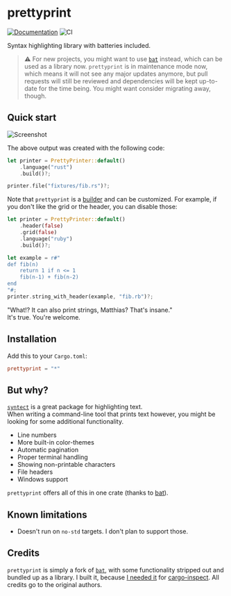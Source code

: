# prettyprint 

[![Documentation](https://docs.rs/prettyprint/badge.svg)](https://docs.rs/prettyprint/)
![CI](https://github.com/mre/prettyprint/workflows/CI/badge.svg)

Syntax highlighting library with batteries included.

> :warning: For new projects, you might want to use [`bat`](https://github.com/sharkdp/bat/) instead, 
> which can be used as a library now. `prettyprint` is in maintenance mode now, which means it will 
> not see any major updates anymore, but pull requests will still be reviewed and dependencies will 
> be kept up-to-date for the time being. You might want consider migrating away, though.

## Quick start

![Screenshot](./assets/screenshot.jpg)

The above output was created with the following code:

```rust
let printer = PrettyPrinter::default()
    .language("rust")
    .build()?;

printer.file("fixtures/fib.rs")?;
```

Note that `prettyprint` is a [builder](https://github.com/rust-unofficial/patterns/blob/master/patterns/builder.md) and can be customized. For example, if you don't like the grid or the header, you can disable those:

```rust
let printer = PrettyPrinter::default()
    .header(false)
    .grid(false)
    .language("ruby")
    .build()?;

let example = r#"
def fib(n)        
    return 1 if n <= 1
    fib(n-1) + fib(n-2)
end
"#;
printer.string_with_header(example, "fib.rb")?;
```

"What!? It can also print strings, Matthias? That's insane."  
It's true. You're welcome.

## Installation

Add this to your `Cargo.toml`:

```TOML
prettyprint = "*"
```

## But why?

[`syntect`](https://github.com/trishume/syntect/) is a great package for highlighting text.  
When writing a command-line tool that prints text however, you might be looking for some additional functionality.

* Line numbers
* More built-in color-themes
* Automatic pagination
* Proper terminal handling
* Showing non-printable characters
* File headers
* Windows support

`prettyprint` offers all of this in one crate (thanks to [bat](https://github.com/sharkdp/bat/)).  

## Known limitations

* Doesn't run on `no-std` targets. I don't plan to support those.

## Credits

`prettyprint` is simply a fork of [`bat`](https://github.com/sharkdp/bat/), with some functionality stripped out and bundled up as a library. 
I built it, because [I needed it](https://github.com/sharkdp/bat/issues/423) for [cargo-inspect](https://github.com/mre/cargo-inspect/).
All credits go to the original authors.
